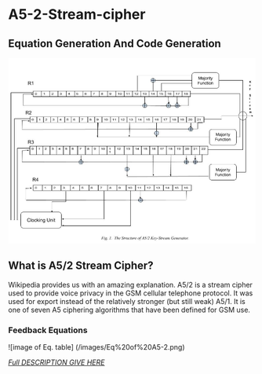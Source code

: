 # A5-2-Stream-cipher
## Equation Generation And Code Generation

![Image of A5/2 stream cipher](/images/A5-2-Stream-cipher.jpg)

## What is A5/2 Stream Cipher?
Wikipedia provides us with an amazing explanation.
A5/2 is a stream cipher used to provide voice privacy in the GSM cellular telephone protocol. It was used for export instead of the relatively stronger (but still weak) A5/1. It is one of seven A5 ciphering algorithms that have been defined for GSM use.

### Feedback Equations 
![image of Eq. table] (/images/Eq%20of%20A5-2.png)

[*Full DESCRIPTION GIVE HERE*](https://medium.com/@shubhamkatheria11/a5-2-ciphering-algorithm-implementation-d594abd06ab8?source=friends_link&sk=79abbea5c4791f22115ed671b3626d1c)
